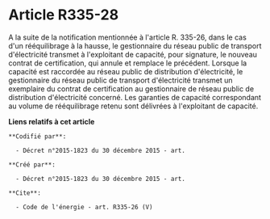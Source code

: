 # Article R335-28

A la suite de la notification mentionnée à l'article R. 335-26, dans le cas d'un rééquilibrage à la hausse, le gestionnaire
du réseau public de transport d'électricité transmet à l'exploitant de capacité, pour signature, le nouveau contrat de
certification, qui annule et remplace le précédent. Lorsque la capacité est raccordée au réseau public de distribution
d'électricité, le gestionnaire du réseau public de transport d'électricité transmet un exemplaire du contrat de certification
au gestionnaire de réseau public de distribution d'électricité concerné. Les garanties de capacité correspondant au volume de
rééquilibrage retenu sont délivrées à l'exploitant de capacité.

**Liens relatifs à cet article**

	**Codifié par**:

	  - Décret n°2015-1823 du 30 décembre 2015 - art.

	**Créé par**:

	  - Décret n°2015-1823 du 30 décembre 2015 - art.

	**Cite**:

	  - Code de l'énergie - art. R335-26 (V)
